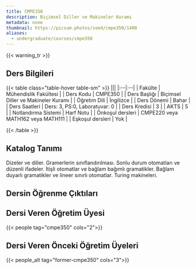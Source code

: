 ```yaml
---
title: CMPE350
description: Biçimsel Diller ve Makineler Kuramı
metadata: none
thumbnail: https://picsum.photos/seed/cmpe350/1400
aliases:
  - undergraduate/courses/cmpe350
---
```


{{< warning_tr >}}
## Ders Bilgileri

<!-- prettier-ignore-start -->
{{< table class="table-hover table-sm" >}}
|||
|:--|:--|
| Fakülte | Mühendislik Fakültesi |
| Ders Kodu | CMPE350 |
| Ders Başlığı | Biçimsel Diller ve Makineler Kuramı |
| Öğretim Dili | İngilizce |
| Ders Dönemi | Bahar |
| Ders Saatleri | Ders: 3, PS:0, Laboratuvar: 0 |
| Ders Kredisi | 3 |
| AKTS | 5 |
| Notlandırma Sistemi | Harf Notu |
| Önkoşul dersleri | CMPE220 veya MATH162 veya MATH111 |
| Eşkoşul dersleri | Yok |

{{< /table >}}
<!-- prettier-ignore-end -->

## Katalog Tanımı

Dizeler ve diller. Gramerlerin sınıflandırılması. Sonlu durum otomatları ve düzenli ifadeler. İtişli otomatlar ve bağlam bağımlı gramatikler. Bağlam duyarlı gramatikler ve lineer sınırlı otomatlar. Turing makineleri.

## Dersin Öğrenme Çıktıları


## Dersi Veren Öğretim Üyesi

{{< people tag="cmpe350" cols="2">}}

## Dersi Veren Önceki Öğretim Üyeleri

{{< people_alt tag="former-cmpe350" cols="3">}}
